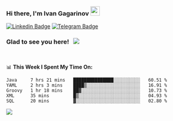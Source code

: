 ### Hi there, I'm Ivan Gagarinov <img src="https://media.giphy.com/media/hvRJCLFzcasrR4ia7z/giphy.gif" width="25px">

[![Linkedin Badge](https://img.shields.io/badge/-LinkedIn-0e76a8?style=flat-square&logo=Linkedin&logoColor=white)](https://linkedin.com/in/ivan-gagarinov-142ba3141/)
[![Telegram Badge](https://img.shields.io/badge/-Telegram-0088cc?style=flat-square&logo=Telegram&logoColor=white)](https://t.me/igagarinov)

### Glad to see you here! &nbsp; ![](https://visitor-badge.glitch.me/badge?page_id=dzencot.dzencot)

</br>

📊 **This Week I Spent My Time On:**
<!--START_SECTION:waka-->
```text
Java     7 hrs 21 mins   ███████████████░░░░░░░░░░   60.51 % 
YAML     2 hrs 3 mins    ████▒░░░░░░░░░░░░░░░░░░░░   16.91 % 
Groovy   1 hr 18 mins    ██▓░░░░░░░░░░░░░░░░░░░░░░   10.73 % 
XML      35 mins         █▒░░░░░░░░░░░░░░░░░░░░░░░   04.93 % 
SQL      20 mins         ▓░░░░░░░░░░░░░░░░░░░░░░░░   02.80 % 
```
<!--END_SECTION:waka-->

[![](https://github-readme-stats.vercel.app/api?username=dzencot&theme=gruvbox)](https://github.com/dzencot)
